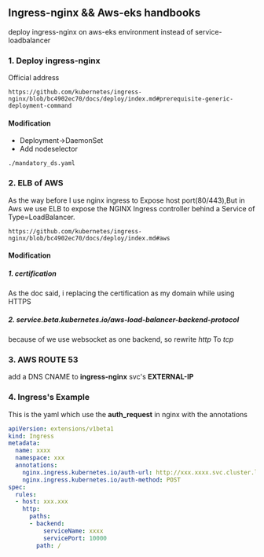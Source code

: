 ## Ingress-nginx && Aws-eks handbooks
deploy ingress-nginx on aws-eks environment instead of service-loadbalancer

### 1. Deploy ingress-nginx

Official address

```console
https://github.com/kubernetes/ingress-nginx/blob/bc4902ec70/docs/deploy/index.md#prerequisite-generic-deployment-command
```

#### Modification

-  Deployment->DaemonSet
-  Add nodeselector

```console
./mandatory_ds.yaml
```

### 2. ELB of AWS

As the way before I use nginx ingress to Expose host port(80/443),But in Aws we use ELB to expose the NGINX Ingress controller behind a Service of Type=LoadBalancer. 


```console
https://github.com/kubernetes/ingress-nginx/blob/bc4902ec70/docs/deploy/index.md#aws
```


#### Modification

##### 1. certification

As the doc said, i replacing the certification as my domain while using HTTPS

##### 2. service.beta.kubernetes.io/aws-load-balancer-backend-protocol

because of we use websocket as one backend, so rewrite *http* To *tcp*

### 3. AWS ROUTE 53

add a DNS CNAME to **ingress-nginx** svc's **EXTERNAL-IP**


### 4. Ingress's Example

This is the yaml which use the **auth_request** in nginx with the annotations

```yaml
apiVersion: extensions/v1beta1
kind: Ingress
metadata:
  name: xxxx
  namespace: xxx
  annotations:
    nginx.ingress.kubernetes.io/auth-url: http://xxx.xxxx.svc.cluster.local:xxxx/api/v1/auth
    nginx.ingress.kubernetes.io/auth-method: POST
spec:
  rules:
  - host: xxx.xxx
    http:
      paths:
      - backend:
          serviceName: xxxx
          servicePort: 10000
        path: /
```
